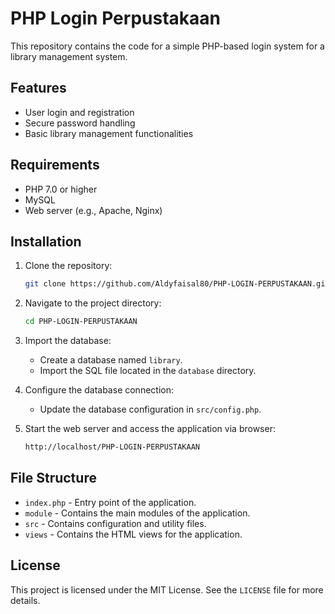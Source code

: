 # PHP Login Perpustakaan

This repository contains the code for a simple PHP-based login system for a library management system.

## Features

- User login and registration
- Secure password handling
- Basic library management functionalities

## Requirements

- PHP 7.0 or higher
- MySQL
- Web server (e.g., Apache, Nginx)

## Installation

1. Clone the repository:
    ```sh
    git clone https://github.com/Aldyfaisal80/PHP-LOGIN-PERPUSTAKAAN.git
    ```

2. Navigate to the project directory:
    ```sh
    cd PHP-LOGIN-PERPUSTAKAAN
    ```

3. Import the database:
    - Create a database named `library`.
    - Import the SQL file located in the `database` directory.

4. Configure the database connection:
    - Update the database configuration in `src/config.php`.

5. Start the web server and access the application via browser:
    ```sh
    http://localhost/PHP-LOGIN-PERPUSTAKAAN
    ```

## File Structure

- `index.php` - Entry point of the application.
- `module` - Contains the main modules of the application.
- `src` - Contains configuration and utility files.
- `views` - Contains the HTML views for the application.

## License

This project is licensed under the MIT License. See the `LICENSE` file for more details.
